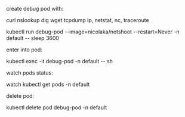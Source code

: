 create debug pod with:

curl
nslookup
dig
wget
tcpdump
ip, netstat, nc, traceroute


kubectl run debug-pod --image=nicolaka/netshoot --restart=Never -n default -- sleep 3600

enter into pod:

kubectl exec -it debug-pod -n default -- sh

watch pods status:

watch kubectl get pods -n default

delete pod:

kubectl delete pod debug-pod -n default